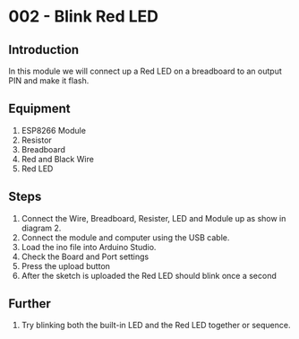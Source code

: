 # 002 - Blink Red LED

## Introduction
In this module we will connect up a Red LED on a breadboard to an output PIN and make it flash.

## Equipment
1. ESP8266 Module
2. Resistor
3. Breadboard
4. Red and Black Wire
5. Red LED

## Steps
1. Connect the Wire, Breadboard, Resister, LED and Module up as show in diagram 2.
2. Connect the module and computer using the USB cable.
3. Load the ino file into Arduino Studio.
4. Check the Board and Port settings
5. Press the upload button
6. After the sketch is uploaded the Red LED should blink once a second

## Further
1. Try blinking both the built-in LED and the Red LED together or sequence.

